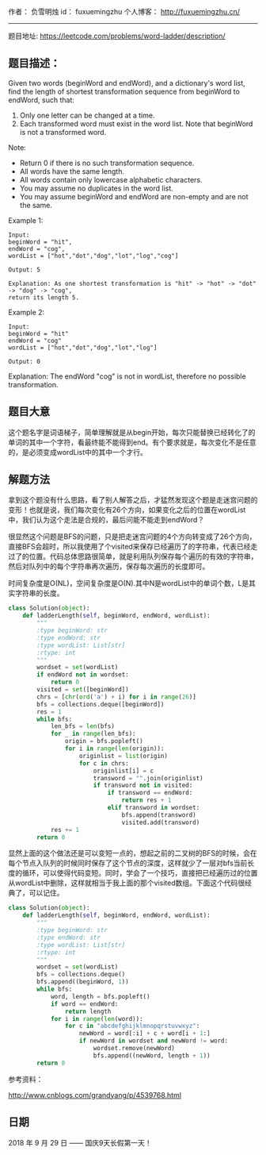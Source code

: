 
作者： 		负雪明烛 
id：				fuxuemingzhu
个人博客：	http://fuxuemingzhu.cn/

---

题目地址: https://leetcode.com/problems/word-ladder/description/

## 题目描述：

Given two words (beginWord and endWord), and a dictionary's word list, find the length of shortest transformation sequence from beginWord to endWord, such that:

1. Only one letter can be changed at a time.
1. Each transformed word must exist in the word list. Note that beginWord is not a transformed word.

Note:

- Return 0 if there is no such transformation sequence.
- All words have the same length.
- All words contain only lowercase alphabetic characters.
- You may assume no duplicates in the word list.
- You may assume beginWord and endWord are non-empty and are not the same.

Example 1:

    Input:
    beginWord = "hit",
    endWord = "cog",
    wordList = ["hot","dot","dog","lot","log","cog"]
    
    Output: 5
    
    Explanation: As one shortest transformation is "hit" -> "hot" -> "dot" -> "dog" -> "cog",
    return its length 5.

Example 2:

    Input:
    beginWord = "hit"
    endWord = "cog"
    wordList = ["hot","dot","dog","lot","log"]
    
    Output: 0

Explanation: The endWord "cog" is not in wordList, therefore no possible transformation.

## 题目大意

这个题名字是词语梯子，简单理解就是从begin开始，每次只能替换已经转化了的单词的其中一个字符，看最终能不能得到end。有个要求就是，每次变化不是任意的，是必须变成wordList中的其中一个才行。

## 解题方法

拿到这个题没有什么思路，看了别人解答之后，才猛然发现这个题是走迷宫问题的变形！也就是说，我们每次变化有26个方向，如果变化之后的位置在wordList中，我们认为这个走法是合规的，最后问能不能走到endWord？

很显然这个问题是BFS的问题，只是把走迷宫问题的4个方向转变成了26个方向，直接BFS会超时，所以我使用了个visited来保存已经遍历了的字符串，代表已经走过了的位置。代码总体思路很简单，就是利用队列保存每个遍历的有效的字符串，然后对队列中的每个字符串再次遍历，保存每次遍历的长度即可。

时间复杂度是O(NL)，空间复杂度是O(N).其中N是wordList中的单词个数，L是其实字符串的长度。

```python
class Solution(object):
    def ladderLength(self, beginWord, endWord, wordList):
        """
        :type beginWord: str
        :type endWord: str
        :type wordList: List[str]
        :rtype: int
        """
        wordset = set(wordList)
        if endWord not in wordset:
            return 0
        visited = set([beginWord])
        chrs = [chr(ord('a') + i) for i in range(26)]
        bfs = collections.deque([beginWord])
        res = 1
        while bfs:
            len_bfs = len(bfs)
            for _ in range(len_bfs):
                origin = bfs.popleft()
                for i in range(len(origin)):
                    originlist = list(origin)
                    for c in chrs:
                        originlist[i] = c
                        transword = "".join(originlist)
                        if transword not in visited:
                            if transword == endWord:
                                return res + 1
                            elif transword in wordset:
                                bfs.append(transword)
                                visited.add(transword)
            res += 1
        return 0
```

显然上面的这个做法还是可以变短一点的，想起之前的二叉树的BFS的时候，会在每个节点入队列的时候同时保存了这个节点的深度，这样就少了一层对bfs当前长度的循环，可以使得代码变短。同时，学会了一个技巧，直接把已经遍历过的位置从wordList中删除，这样就相当于我上面的那个visited数组。下面这个代码很经典了，可以记住。

```python
class Solution(object):
    def ladderLength(self, beginWord, endWord, wordList):
        """
        :type beginWord: str
        :type endWord: str
        :type wordList: List[str]
        :rtype: int
        """
        wordset = set(wordList)
        bfs = collections.deque()
        bfs.append((beginWord, 1))
        while bfs:
            word, length = bfs.popleft()
            if word == endWord:
                return length
            for i in range(len(word)):
                for c in "abcdefghijklmnopqrstuvwxyz":
                    newWord = word[:i] + c + word[i + 1:]
                    if newWord in wordset and newWord != word:
                        wordset.remove(newWord)
                        bfs.append((newWord, length + 1))
        return 0
```

参考资料：

http://www.cnblogs.com/grandyang/p/4539768.html

## 日期

2018 年 9 月 29 日 —— 国庆9天长假第一天！
